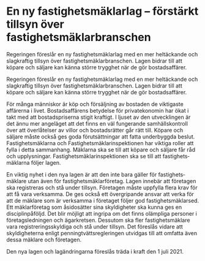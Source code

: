 # En ny fastighetsmäklarlag – förstärkt tillsyn över fastighetsmäklarbranschen

Regeringen föreslår en ny fastig­hets­mäklar­lag med en mer hel­täckande och slag­kraftig tillsyn över fastig­hets­mäklar­branschen. Lagen bidrar till att köpare och säljare kan känna större trygghet när de gör bostads­affärer.

Regeringen föreslår en ny fastig­hets­mäklar­lag med en mer hel­täckande och slag­kraftig tillsyn över fastig­hets­mäklar­branschen. Lagen bidrar till att köpare och säljare kan känna större trygghet när de gör bostads­affärer.

För många människor är köp och försäljning av bostaden de viktigaste affärerna i livet. Bostads­affärens betydelse för privat­ekonomin har ökat i takt med att bostads­­priserna stigit kraftigt. I ljuset av den utvecklingen är det ännu mer ange­läget att det finns en väl funge­rande samhälls­kontroll över att över­­låtelser av villor och bostads­­rätter går rätt till. Kö­pare och säljare mås­te också ges goda förut­sätt­ningar att fatta under­byggda beslut. Fastighets­­mäk­larna och Fas­­­­tig­­hets­­mäk­lar­inspek­tionen har viktiga roller att fylla i detta samman­­hang. Mäk­­larna ska se till att köpare och säljare får råd och upp­lysningar. Fastig­hets­mäklar­­in­spek­tionen ska se till att fastig­­hets­­mäk­larna följer lagen.

En viktig nyhet i den nya lagen är att den inte bara gäller för fastig­hets­mäklare utan även för fastig­hets­mäklar­företag. Lagen inne­bär att före­tagen ska regi­st­reras och stå under tillsyn. Före­tagen måste uppfylla flera krav för att få vara verk­­samma. De ges också ett över­­gri­pande ansvar att verka för att de mäk­lare som är verksamma i före­taget föl­­jer god fastig­­hets­­mäklar­sed. Ett mäk­­lar­­före­tag som åsido­sätter sina skyl­­dig­heter ska kunna ges en disciplin­påföljd. Det blir möjligt att ingripa om det finns olämp­liga per­soner i företags­­ledningen och ägar­kretsen. Dess­utom ska fler fas­tig­­hets­­mäklare vara regist­rerings­skyldiga och stå under tillsyn. Det föreslås vidare att skyldig­­he­terna enligt penning­­­tvätts­­regleringen utvidgas till att omfatta även dessa mäklare och ­företagen.

Den nya lagen och lagänd­ringarna föreslås träda i kraft den 1 juli 2021.
